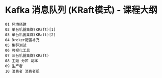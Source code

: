 # Kafka 消息队列 (KRaft模式) - 课程大纲

```
01 环境搭建
02 单台机器集群(KRaft)[1]
03 单台机器集群(KRaft)[2]
04 Broker配置补充
05 集群测试
06 可视化工具
07 三台机器集群(KRaft)
08 主题 分区 副本
09 生产者
10 消费者 消费者组
```
